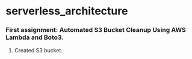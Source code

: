 # serverless_architecture

### First assignment: Automated S3 Bucket Cleanup Using AWS Lambda and Boto3.
1. Created S3 bucket.


